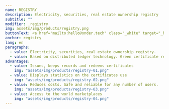 ```yaml
---
name: REGISTRY
description: Electricity, securities, real estate ownership registry
subtitle: ""
modifier: _registry
img: assets/img/products/registry.png
buttonText: <a href="mailto:hello@onder.tech" class="_white" target="_blank">Request Demo</a>
anchor: registry
lang: en
paragraphs:
  - value: Electricity, securities, real estate ownership registry.
  - value: Based on distributed ledger technology. Green certificate registry developed in partnership with <a href="https://startblock.online/" target="_blank">StartBlock</a> validates, creates and manages digital assets that certify ownership of green energy.
advantages:
  - value: Issues, keeps records and redeems certificates
    img: "assets/img/products/registry-01.png"
  - value: Displays statistics on the certificates use
    img: "assets/img/products/registry-02.png"
  - value: Reduces costs. Safe and reliable for any number of users.
    img: "assets/img/products/registry-03.png"
  - value: Access to the world marketplaces
    img: "assets/img/products/registry-04.png"
---
```

